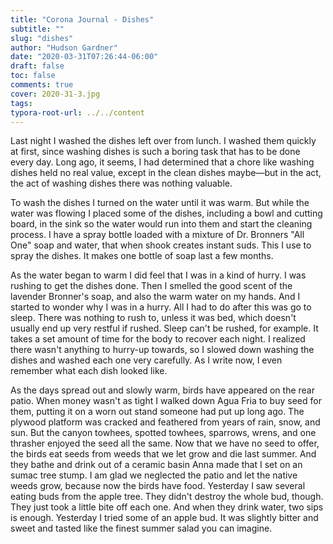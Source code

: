 ```yaml
---
title: "Corona Journal - Dishes"
subtitle: ""
slug: "dishes"
author: "Hudson Gardner"
date: "2020-03-31T07:26:44-06:00"
draft: false
toc: false
comments: true
cover: 2020-31-3.jpg
tags:
typora-root-url: ../../content
---
```


Last night I washed the dishes left over from lunch. I washed them quickly at first, since washing dishes is such a boring task that has to be done every day. Long ago, it seems, I had determined that a chore like washing dishes held no real value, except in the clean dishes maybe—but in the act, the act of washing dishes there was nothing valuable.

To wash the dishes I turned on the water until it was warm. But while the water was flowing I placed some of the dishes, including a bowl and cutting board, in the sink so the water would run into them and start the cleaning process. I have a spray bottle  loaded with a mixture of Dr. Bronners "All One" soap and water, that when shook creates instant suds. This I use to spray the dishes. It makes one bottle of soap last a few months.

As the water began to warm I did feel that I was in a kind of hurry. I was rushing to get the dishes done. Then I smelled the good scent of the lavender Bronner's soap, and also the warm water on my hands. And I started to wonder why I was in a hurry. All I had to do after this was go to sleep. There was nothing to rush to, unless it was bed, which doesn't usually end up very restful if rushed. Sleep can't be rushed, for example. It takes a set amount of time for the body to recover each night. I realized there wasn't anything to hurry-up towards, so I slowed down washing the dishes and washed each one very carefully. As I write now, I even remember what each dish looked like.

As the days spread out and slowly warm, birds have appeared on the rear patio. When money wasn't as tight I walked down Agua Fria to buy seed for them, putting it on a worn out stand someone had put up long ago. The plywood platform was cracked and feathered from years of rain, snow, and sun. But the canyon towhees, spotted towhees, sparrows, wrens, and one thrasher enjoyed the seed all the same. Now that we have no seed to offer, the birds eat seeds from weeds that we let grow and die last summer. And they bathe and drink out of a ceramic basin Anna made that I set on an sumac tree stump. I am glad we neglected the patio and let the native weeds grow, because now the birds have food. Yesterday I saw several eating buds from the apple tree. They didn't destroy the whole bud, though. They just took a little bite off each one. And when they drink water, two sips is enough. Yesterday I tried some of an apple bud. It was slightly bitter and sweet and tasted like the finest summer salad you can imagine.



